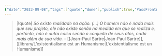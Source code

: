 ```yaml
---
{"date":"2023-09-08","tags":["quote","done"],"publish":true,"PassFrontmatter":true}
---
```


> [!quote] *Só existe realidade na ação. (...) O homem não é nada mais que seu projeto, ele não existe senão na medida em que se realiza e, portanto, não é outra coisa senão o conjunto de seus atos, nada mais além de sua vida.*
> \- [[Jean-Paul Sartre\|Jean-Paul Sartre]], [[library/L’existentialisme est un Humanisme\|L’existentialisme est un Humanisme]] 
